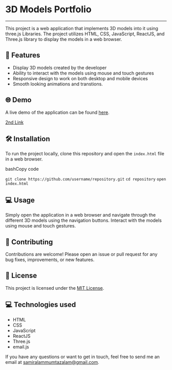 
# 3D Models Portfolio
<hr>

This project is a web application that implements 3D models into it using three.js Libraries. The project utilizes HTML, CSS, JavaScript, ReactJS, and Three.js library to display the models in a web browser.

## 🚀 Features

-   Display 3D models created by the developer
-   Ability to interact with the models using mouse and touch gestures
-   Responsive design to work on both desktop and mobile devices
-   Smooth looking animations and transtions.

## 🌐 Demo

A live demo of the application can be found [here](https://d-portfolio-f41f9.web.app/).

[2nd Link](https://d-portfolio-f41f9.firebaseapp.com/)

## 🛠️ Installation

To run the project locally, clone this repository and open the `index.html` file in a web browser.

bashCopy code

`git clone https://github.com/username/repository.git`
`cd repository`
`open index.html` 

## 💻 Usage

Simply open the application in a web browser and navigate through the different 3D models using the navigation buttons. Interact with the models using mouse and touch gestures.

## 🤝 Contributing

Contributions are welcome! Please open an issue or pull request for any bug fixes, improvements, or new features.

## 📝 License

This project is licensed under the [MIT License](https://opensource.org/licenses/MIT).

## 💻 Technologies used

-   HTML
-   CSS
-   JavaScript
-   ReactJS
-   Three.js
-   email.js

If you have any questions or want to get in touch, feel free to send me an email at samiralammumtazalam@gmail.com.
